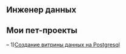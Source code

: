 ## Инженер данных


## Мои пет-проекты
–
1)[Создание витрины данных на Postgresql](https://github.com/Yussdan/portfolio/tree/main/project_1)





